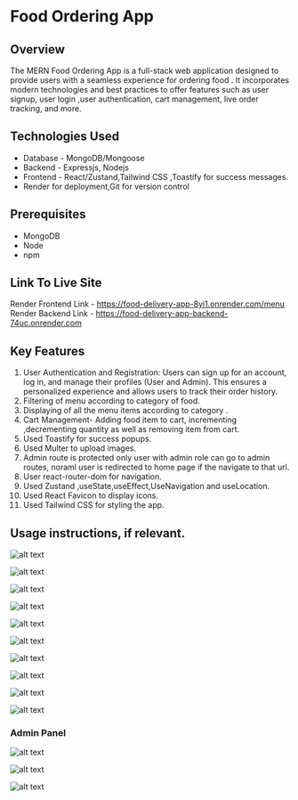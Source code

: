 # Food Ordering App

## Overview

The MERN Food Ordering App is a full-stack web application designed to provide users with a seamless experience for ordering food . It incorporates modern technologies and best practices to offer features such as user signup, user login ,user authentication, cart management, live order tracking, and more.

## Technologies Used

- Database - MongoDB/Mongoose
- Backend - Expressjs, Nodejs
- Frontend - React/Zustand,Tailwind CSS ,Toastify for success messages.
- Render for deployment,Git for version control

## Prerequisites

- MongoDB
- Node
- npm

## Link To Live Site

Render Frontend Link - https://food-delivery-app-8yi1.onrender.com/menu
Render Backend Link - https://food-delivery-app-backend-74uc.onrender.com

## Key Features

1. User Authentication and Registration: Users can sign up for an account, log in, and manage their profiles (User and Admin). This ensures a personalized experience and allows users to track their order history.
2. Filtering of menu according to category of food.
3. Displaying of all the menu items according to category .
4. Cart Management- Adding food item to cart, incrementing ,decrementing quantity as well as removing item from cart.
5. Used Toastify for success popups.
6. Used Multer to upload images.
7. Admin route is protected only user with admin role can go to admin routes, noraml user is redirected to home page if the navigate to that url.
8. User react-router-dom for navigation.
9. Used Zustand ,useState,useEffect,UseNavigation and useLocation.
10. Used React Favicon to display icons.
11. Used Tailwind CSS for styling the app.

## Usage instructions, if relevant.

![alt text](image.png)

![alt text](image-1.png)

![alt text](image-2.png)

![alt text](image-3.png)

![alt text](image-4.png)

![alt text](image-5.png)

![alt text](image-6.png)

![alt text](image-7.png)

![alt text](image-8.png)

![alt text](image-9.png)

### Admin Panel

![alt text](image-10.png)

![alt text](image-11.png)

![alt text](image-12.png)
